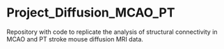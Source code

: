 # Project_Diffusion_MCAO_PT
Repository with code to replicate the analysis of structural connectivity in MCAO and PT stroke mouse diffusion MRI data. 
